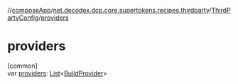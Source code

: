 //[composeApp](../../../index.md)/[net.decodex.dcp.core.supertokens.recipes.thirdparty](../index.md)/[ThirdPartyConfig](index.md)/[providers](providers.md)

# providers

[common]\
var [providers](providers.md): [List](https://kotlinlang.org/api/latest/jvm/stdlib/kotlin.collections/-list/index.html)&lt;[BuildProvider](../-build-provider/index.md)&gt;

